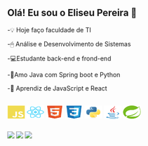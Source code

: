 ## Olá! Eu sou o Eliseu Pereira 👋
-💡 Hoje faço faculdade de TI

-🖱 Análise e Desenvolvimento de Sistemas

-💻Estudante back-end e frond-end

-🌱Amo Java com Spring boot e Python

-🎢 Aprendiz de JavaScript e React 



<div style="display: inline_block"><br>
  <img align="center" alt="Eliseupereir-Js" height="30" width="40" src="https://raw.githubusercontent.com/devicons/devicon/master/icons/javascript/javascript-plain.svg">
  <img align="center" alt="Eliseupereir-React" height="30" width="40" src="https://raw.githubusercontent.com/devicons/devicon/master/icons/react/react-original.svg">
  <img align="center" alt="Eliseupereir-HTML" height="30" width="40" src="https://raw.githubusercontent.com/devicons/devicon/master/icons/html5/html5-original.svg">
  <img align="center" alt="Eliseupereir-CSS" height="30" width="40" src="https://raw.githubusercontent.com/devicons/devicon/master/icons/css3/css3-original.svg">
  <img align="center" alt="Eliseupereir-Python" height="30" width="40" src="https://raw.githubusercontent.com/devicons/devicon/master/icons/python/python-original.svg">
  <img align="center" alt="Eliseupereir-Java" height="30" width="40" src="https://raw.githubusercontent.com/devicons/devicon/master/icons/java/java-original.svg">
  <img align="center" alt="Eliseupereir-Spring" height="30" width="40" src="https://raw.githubusercontent.com/devicons/devicon/master/icons/spring/spring-original.svg">
</div>

  ##

<a href = "[mailto:empresaeliseusilva555@gmail.com](https://www.instagram.com/_pereiraasz?igsh=NGp1aHV6ZGVoY3Uy&utm_source=qr)"><img src="https://img.shields.io/badge/-Gmail-%23333?style=for-the-badge&logo=gmail&logoColor=white" target="_blank"></a>
 <a href="https://instagram.com/_pereiraasz" target="_blank"><img src="https://img.shields.io/badge/-Instagram-%23E4405F?style=for-the-badge&logo=instagram&logoColor=white" target="_blank"></a>
  <a href="https://discord.gg/1260712435564679332" target="_blank"><img src="https://img.shields.io/badge/Discord-7289DA?style=for-the-badge&logo=discord&logoColor=white" target="_blank"></a> 



  

  

  
